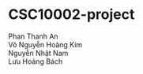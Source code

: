 # CSC10002-project
Phan Thanh An <br/> 
Võ Nguyễn Hoàng Kim <br/> 
Nguyễn Nhật Nam <br/> 
Lưu Hoàng Bách
